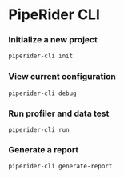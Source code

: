 # PipeRider CLI

### Initialize a new project

```bash
piperider-cli init
```

### View current configuration

```
piperider-cli debug
```

### Run profiler and data test

```
piperider-cli run
```

### Generate a report

```
piperider-cli generate-report 
```

